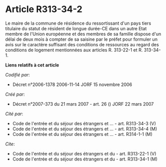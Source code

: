 # Article R313-34-2

Le maire de la commune de résidence du ressortissant d'un pays tiers titulaire du statut de résident de longue durée-CE dans
un autre Etat membre de l'Union européenne et des membres de sa famille dispose d'un délai de deux mois à compter de sa
saisine par le préfet pour formuler un avis sur le caractère suffisant des conditions de ressources au regard des conditions
de logement mentionnées aux articles R. 313-22-1 et R. 313-34-1.

**Liens relatifs à cet article**

_Codifié par_:

  - Décret n°2006-1378 2006-11-14 JORF 15 novembre 2006

_Créé par_:

  - Décret n°2007-373 du 21 mars 2007 - art. 26 () JORF 22 mars 2007

_Cité par_:

  - Code de l'entrée et du séjour des étrangers et ... - art. R313-34-3 (V)
  - Code de l'entrée et du séjour des étrangers et ... - art. R313-34-4 (M)
  - Code de l'entrée et du séjour des étrangers et ... - art. R314-1-1 (M)

_Cite_:

  - Code de l'entrée et du séjour des étrangers et du  - art. R313-22-1 (V)
  - Code de l'entrée et du séjour des étrangers et du  - art. R313-34-1 (M)
